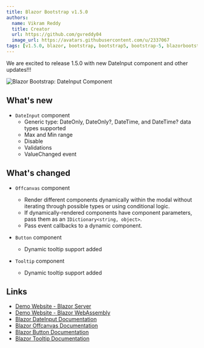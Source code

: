 ```yaml
---
title: Blazor Bootstrap v1.5.0
authors:
  name: Vikram Reddy
  title: Creator
  url: https://github.com/gvreddy04
  image_url: https://avatars.githubusercontent.com/u/2337067
tags: [v1.5.0, blazor, bootstrap, bootstrap5, bootstrap-5, blazorbootstrap, buttons, blazorbuttons, dateinput, datepicker, blazordateinput, blazordatepicker, offcanvas, blazoroffcanvas, modal, blazormodal]
---
```


We are excited to release 1.5.0 with new DateInput component and other updates!!!

<img src="https://i.imgur.com/1mVjqQv.png" alt="Blazor Bootstrap: DateInput Component" />

<!--truncate-->

## What's new

- `DateInput` component
  - Generic type: DateOnly, DateOnly?, DateTime, and DateTime? data types supported
  - Max and Min range
  - Disable
  - Validations
  - ValueChanged event

## What's changed

- `Offcanvas` component
  - Render different components dynamically within the modal without iterating through possible types or using conditional logic.
  - If dynamically-rendered components have component parameters, pass them as an `IDictionary<string, object>`.
  - Pass event callbacks to a dynamic component.

- `Button` component
  - Dynamic tooltip support added

- `Tooltip` component
  - Dynamic tooltip support added

## Links
- [Demo Website - Blazor Server](https://demos.blazorbootstrap.com/)
- [Demo Website - Blazor WebAssembly](https://demos.getblazorbootstrap.com/)
- [Blazor DateInput Documentation](https://getblazorbootstrap.com/docs/forms/date-input)
- [Blazor Offcanvas Documentation](https://getblazorbootstrap.com/docs/components/offcanvas)
- [Blazor Button Documentation](https://getblazorbootstrap.com/docs/components/buttons)
- [Blazor Tooltip Documentation](https://getblazorbootstrap.com/docs/components/tooltips)